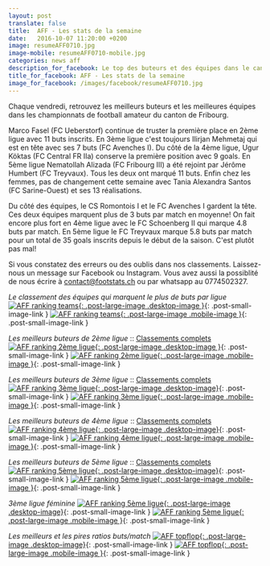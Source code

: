 ```yaml
---
layout: post
translate: false
title:  AFF - Les stats de la semaine
date:   2016-10-07 11:20:00 +0200
image: resumeAFF0710.jpg
image-mobile: resumeAFF0710-mobile.jpg
categories: news aff
description_for_facebook: Le top des buteurs et des équipes dans le canton de Fribourg
title_for_facebook: AFF - Les stats de la semaine
image_for_facebook: /images/facebook/resumeAFF0710.jpg
---
```

Chaque vendredi, retrouvez les meilleurs buteurs et les meilleures équipes dans les championnats de football amateur du canton de Fribourg.

Marco Fasel (FC Ueberstorf) continue de truster la première place en 2ème ligue avec 11 buts inscrits. En 3ème ligue c'est toujours Ilirjan Mehmetaj qui est en tête avec ses 7 buts (FC Avenches I). Du côté de la 4ème ligue, Ugur Köktas (FC Central FR IIa) conserve la première position avec 9 goals. En 5ème ligue Nematollah Alizada (FC Fribourg III) a été rejoint par Jérôme Humbert (FC Treyvaux). Tous les deux ont marqué 11 buts. Enfin chez les femmes, pas de changement cette semaine avec Tania Alexandra Santos (FC Sarine-Ouest) et ses 13 réalisations.

Du côté des équipes, le CS Romontois I et le FC Avenches I gardent la tête. Ces deux équipes marquent plus de 3 buts par match en moyenne! On fait encore plus fort en 4ème ligue avec le FC Schoenberg II qui marque 4.8 buts par match. En 5ème ligue le FC Treyvaux marque 5.8 buts par match pour un total de 35 goals inscrits depuis le début de la saison. C'est plutôt pas mal!

Si vous constatez des erreurs ou des oublis dans nos classements. Laissez-nous un message sur Facebook ou Instagram. Vous avez aussi la possiblité de nous écrire à contact@footstats.ch ou par whatsapp au 0774502327.

_Le classement des équipes qui marquent le plus de buts par ligue_
[![AFF ranking teams]({{site.url}}/images/posts/rankings/resumeAFFA0710.jpg){: .post-large-image .desktop-image }]({{site.url}}/images/posts/rankings/resumeAFFA0710.jpg){: .post-small-image-link }
[![AFF ranking teams]({{site.url}}/images/posts/rankings/resumeAFFA0710-mobile.jpg){: .post-large-image .mobile-image }]({{site.url}}/images/posts/rankings/resumeAFFA0710-mobile.jpg){: .post-small-image-link }

_Les meilleurs buteurs de 2ème ligue_ :: [Classements complets]({{site.url}}/aff/2eme-ligue)
[![AFF ranking 2ème ligue]({{site.url}}/images/posts/rankings/resumeAFF20710.jpg){: .post-large-image .desktop-image }]({{site.url}}/images/posts/rankings/resumeAFF20710.jpg){: .post-small-image-link }
[![AFF ranking 2ème ligue]({{site.url}}/images/posts/rankings/resumeAFF20710-mobile.jpg){: .post-large-image .mobile-image }]({{site.url}}/images/posts/rankings/resumeAFF20710-mobile.jpg){: .post-small-image-link }

_Les meilleurs buteurs de 3ème ligue_ :: [Classements complets]({{site.url}}/aff/3eme-ligue)
[![AFF ranking 3ème ligue]({{site.url}}/images/posts/rankings/resumeAFF30710.jpg){: .post-large-image .desktop-image}]({{site.url}}/images/posts/rankings/resumeAFF30710.jpg){: .post-small-image-link }
[![AFF ranking 3ème ligue]({{site.url}}/images/posts/rankings/resumeAFF30710-mobile.jpg){: .post-large-image .mobile-image }]({{site.url}}/images/posts/rankings/resumeAFF30710-mobile.jpg){: .post-small-image-link }

_Les meilleurs buteurs de 4ème ligue_ :: [Classements complets]({{site.url}}/aff/4eme-ligue)
[![AFF ranking 4ème ligue]({{site.url}}/images/posts/rankings/resumeAFF40710.jpg){: .post-large-image .desktop-image}]({{site.url}}/images/posts/rankings/resumeAFF40710.jpg){: .post-small-image-link }
[![AFF ranking 4ème ligue]({{site.url}}/images/posts/rankings/resumeAFF40710-mobile.jpg){: .post-large-image .mobile-image }]({{site.url}}/images/posts/rankings/resumeAFF40710-mobile.jpg){: .post-small-image-link }

_Les meilleurs buteurs de 5ème ligue_ :: [Classements complets]({{site.url}}/aff/5eme-ligue)
[![AFF ranking 5ème ligue]({{site.url}}/images/posts/rankings/resumeAFF50710.jpg){: .post-large-image .desktop-image}]({{site.url}}/images/posts/rankings/resumeAFF50710.jpg){: .post-small-image-link }
[![AFF ranking 5ème ligue]({{site.url}}/images/posts/rankings/resumeAFF50710-mobile.jpg){: .post-large-image .mobile-image }]({{site.url}}/images/posts/rankings/resumeAFF50710-mobile.jpg){: .post-small-image-link }

_3ème ligue féminine_
[![AFF ranking 5ème ligue]({{site.url}}/images/posts/rankings/resumeAFF300710.jpg){: .post-large-image .desktop-image}]({{site.url}}/images/posts/rankings/resumeAFF300710.jpg){: .post-small-image-link }
[![AFF ranking 5ème ligue]({{site.url}}/images/posts/rankings/resumeAFF300710-mobile.jpg){: .post-large-image .mobile-image }]({{site.url}}/images/posts/rankings/resumeAFF300710-mobile.jpg){: .post-small-image-link }

_Les meilleurs et les pires ratios buts/match_
[![AFF topflop]({{site.url}}/images/posts/topflop/AFF0710.jpg){: .post-large-image .desktop-image}]({{site.url}}/images/posts/topflop/AFF0710.jpg){: .post-small-image-link }
[![AFF topflop]({{site.url}}/images/posts/topflop/AFF0710.jpg){: .post-large-image .mobile-image }]({{site.url}}/images/posts/topflop/AFF0710.jpg){: .post-small-image-link }